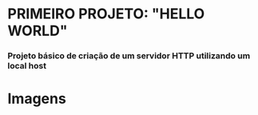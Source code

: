<h1>PRIMEIRO PROJETO: "HELLO WORLD"</h1>

 ### Projeto básico de criação de um servidor HTTP utilizando um local host

 <h1>Imagens</h1>

 


